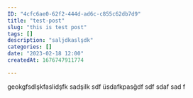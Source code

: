 ```yaml
---
ID: "4cfc6ae0-62f2-444d-ad6c-c855c62db7d9"
title: "test-post"
slug: "this is test post"
tags: []
description: "saljdkaslşdk"
categories: []
date: "2023-02-18 12:00"
createdAt: 1676747911774

---
```

geokgfsdlşkfaslidşfk sadşilk
 sdf
üsdafkpasğdf sdf
 sdaf sad
f 